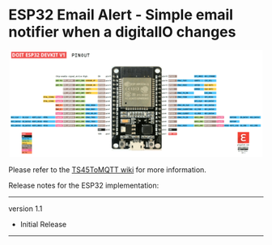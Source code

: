 # ESP32 Email Alert - Simple email notifier when a digitalIO changes

<p align="center">
<img src=https://github.com/ClassicDIY/EmailAlert/blob/main/pictures/ESP32-pinout-mapping.png width=500>
</p>

<p>
Please refer to the <a href="https://github.com/EmailAlert/TS45ToMQTT/wiki">TS45ToMQTT wiki</a> for more information.
</p>


Release notes for the ESP32 implementation:

-----------------
version 1.1

<ul>
<li>Initial Release</li>
</ul>

-----------------
